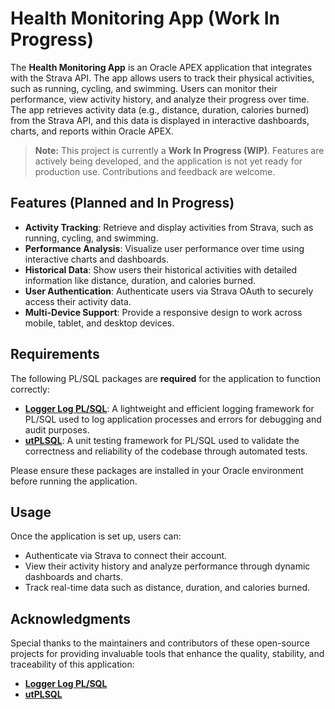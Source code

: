 # Health Monitoring App (Work In Progress)

The **Health Monitoring App** is an Oracle APEX application that integrates with the Strava API. The app allows users to track their physical activities, such as running, cycling, and swimming. Users can monitor their performance, view activity history, and analyze their progress over time. The app retrieves activity data (e.g., distance, duration, calories burned) from the Strava API, and this data is displayed in interactive dashboards, charts, and reports within Oracle APEX.

> **Note:** This project is currently a **Work In Progress (WIP)**. Features are actively being developed, and the application is not yet ready for production use. Contributions and feedback are welcome.

## Features (Planned and In Progress)

- **Activity Tracking**: Retrieve and display activities from Strava, such as running, cycling, and swimming.
- **Performance Analysis**: Visualize user performance over time using interactive charts and dashboards.
- **Historical Data**: Show users their historical activities with detailed information like distance, duration, and calories burned.
- **User Authentication**: Authenticate users via Strava OAuth to securely access their activity data.
- **Multi-Device Support**: Provide a responsive design to work across mobile, tablet, and desktop devices.

## Requirements

The following PL/SQL packages are **required** for the application to function correctly:

- **[Logger Log PL/SQL](https://github.com/OraOpenSource/Logger)**: A lightweight and efficient logging framework for PL/SQL used to log application processes and errors for debugging and audit purposes.
- **[utPLSQL](https://github.com/utPLSQL/utPLSQL)**: A unit testing framework for PL/SQL used to validate the correctness and reliability of the codebase through automated tests.

Please ensure these packages are installed in your Oracle environment before running the application.

## Usage

Once the application is set up, users can:
- Authenticate via Strava to connect their account.
- View their activity history and analyze performance through dynamic dashboards and charts.
- Track real-time data such as distance, duration, and calories burned.

## Acknowledgments

Special thanks to the maintainers and contributors of these open-source projects for providing invaluable tools that enhance the quality, stability, and traceability of this application:

- **[Logger Log PL/SQL](https://github.com/OraOpenSource/Logger)**
- **[utPLSQL](https://github.com/utPLSQL/utPLSQL)**
